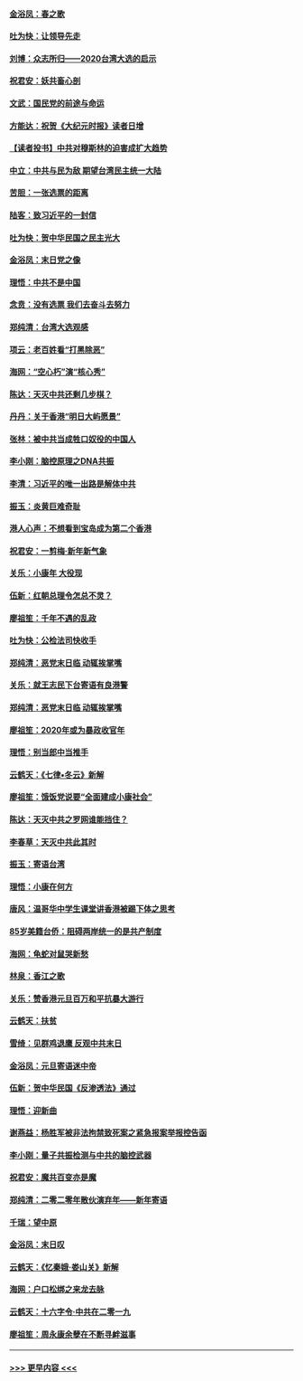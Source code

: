 #### [金浴凤：春之歌](../pages/nsc993/n11797687.md?t=01170655) 
#### [吐为快：让领导先走](../pages/nsc993/n11797512.md?t=01170655) 
#### [刘博：众志所归——2020台湾大选的启示](../pages/nsc993/n11796878.md?t=01170655) 
#### [祝君安：妖共畜心剖](../pages/nsc993/n11794273.md?t=01170655) 
#### [文武：国民党的前途与命运](../pages/nsc993/n11794198.md?t=01170655) 
#### [方能达：祝贺《大纪元时报》读者日增](../pages/nsc993/n11793807.md?t=01170655) 
#### [【读者投书】中共对穆斯林的迫害成扩大趋势](../pages/nsc993/n11791371.md?t=01170655) 
#### [中立：中共与民为敌 期望台湾民主统一大陆](../pages/nsc993/n11790392.md?t=01170655) 
#### [苦胆：一张选票的距离](../pages/nsc993/n11788914.md?t=01170655) 
#### [陆客：致习近平的一封信](../pages/nsc993/n11788867.md?t=01170655) 
#### [吐为快：贺中华民国之民主光大](../pages/nsc993/n11788618.md?t=01170655) 
#### [金浴凤：末日党之像](../pages/nsc993/n11787475.md?t=01170655) 
#### [理悟：中共不是中国](../pages/nsc993/n11787463.md?t=01170655) 
#### [念贲：没有选票  我们去奋斗去努力](../pages/nsc993/n11787398.md?t=01170655) 
#### [郑纯清：台湾大选观感](../pages/nsc993/n11786210.md?t=01170655) 
#### [项云：老百姓看“打黑除恶”](../pages/nsc993/n11785398.md?t=01170655) 
#### [海网：“空心朽”演“核心秀”](../pages/nsc993/n11783874.md?t=01170655) 
#### [陈达：天灭中共还剩几步棋？](../pages/nsc993/n11783719.md?t=01170655) 
#### [丹丹：关于香港“明日大屿愿景”](../pages/nsc993/n11783273.md?t=01170655) 
#### [张林：被中共当成牲口奴役的中国人](../pages/nsc993/n11782397.md?t=01170655) 
#### [李小刚：脑控原理之DNA共振](../pages/nsc993/n11780962.md?t=01170655) 
#### [李清：习近平的唯一出路是解体中共](../pages/nsc993/n11780866.md?t=01170655) 
#### [振玉：炎黄巨难奇耻](../pages/nsc993/n11779632.md?t=01170655) 
#### [港人心声：不想看到宝岛成为第二个香港](../pages/nsc993/n11778817.md?t=01170655) 
#### [祝君安：一剪梅‧新年新气象](../pages/nsc993/n11776340.md?t=01170655) 
#### [关乐：小康年 大役现](../pages/nsc993/n11774213.md?t=01170655) 
#### [伍新：红朝总理令怎总不灵？](../pages/nsc993/n11770813.md?t=01170655) 
#### [廖祖笙：千年不遇的乱政](../pages/nsc993/n11770373.md?t=01170655) 
#### [吐为快：公检法司快收手](../pages/nsc993/n11770359.md?t=01170655) 
#### [郑纯清：恶党末日临 动辄挨掌嘴](../pages/nsc993/n11769912.md?t=01170655) 
#### [关乐：就王志民下台寄语有良港警](../pages/nsc993/n11769903.md?t=01170655) 
#### [郑纯清：恶党末日临 动辄挨掌嘴](../pages/nsc993/n11769356.md?t=01170655) 
#### [廖祖笙：2020年或为暴政收官年](../pages/nsc993/n11768216.md?t=01170655) 
#### [理悟：别当郎中当推手](../pages/nsc993/n11768243.md?t=01170655) 
#### [云鹤天：《七律▪冬云》新解](../pages/nsc993/n11768204.md?t=01170655) 
#### [廖祖笙：饿饭党说要“全面建成小康社会”](../pages/nsc993/n11767482.md?t=01170655) 
#### [陈达：天灭中共之罗网谁能挡住？](../pages/nsc993/n11767465.md?t=01170655) 
#### [李春草：天灭中共此其时](../pages/nsc993/n11767452.md?t=01170655) 
#### [振玉：寄语台湾](../pages/nsc993/n11767432.md?t=01170655) 
#### [理悟：小康在何方](../pages/nsc993/n11767394.md?t=01170655) 
#### [唐风：温哥华中学生课堂讲香港被踢下体之思考](../pages/nsc993/n11766848.md?t=01170655) 
#### [85岁美籍台侨：阻碍两岸统一的是共产制度](../pages/nsc993/n11765043.md?t=01170655) 
#### [海网：龟蛇对鼠哭新愁](../pages/nsc993/n11764895.md?t=01170655) 
#### [林泉：香江之歌](../pages/nsc993/n11764415.md?t=01170655) 
#### [关乐：赞香港元旦百万和平抗暴大游行](../pages/nsc993/n11764382.md?t=01170655) 
#### [云鹤天：扶贫](../pages/nsc993/n11764245.md?t=01170655) 
#### [雪绮：见群鸡退鹰  反观中共末日](../pages/nsc993/n11762112.md?t=01170655) 
#### [金浴凤：元旦寄语迷中帝](../pages/nsc993/n11761788.md?t=01170655) 
#### [伍新：贺中华民国《反渗透法》通过](../pages/nsc993/n11761994.md?t=01170655) 
#### [理悟：迎新曲](../pages/nsc993/n11761152.md?t=01170655) 
#### [谢燕益：杨胜军被非法拘禁致死案之紧急报案举报控告函](../pages/nsc993/n11756134.md?t=01170655) 
#### [李小刚：量子共振检测与中共的脑控武器](../pages/nsc993/n11754518.md?t=01170655) 
#### [祝君安：魔共百变亦是魔](../pages/nsc993/n11754469.md?t=01170655) 
#### [郑纯清：二零二零年散伙演弃年——新年寄语](../pages/nsc993/n11754195.md?t=01170655) 
#### [千瑞：望中原](../pages/nsc993/n11754159.md?t=01170655) 
#### [金浴凤：末日叹](../pages/nsc993/n11752359.md?t=01170655) 
#### [云鹤天：《忆秦娥‧娄山关》新解](../pages/nsc993/n11752348.md?t=01170655) 
#### [海网：户口松绑之来龙去脉](../pages/nsc993/n11752328.md?t=01170655) 
#### [云鹤天：十六字令‧中共在二零一九](../pages/nsc993/n11752305.md?t=01170655) 
#### [廖祖笙：周永康余孽在不断寻衅滋事](../pages/nsc993/n11751013.md?t=01170655) 

----
#### [ >>> 更早内容 <<< ](../indexes/nsc993-earlier.md)
